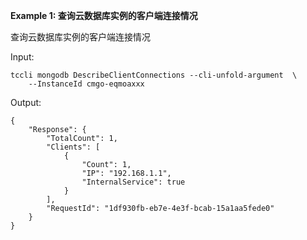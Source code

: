 **Example 1: 查询云数据库实例的客户端连接情况**

查询云数据库实例的客户端连接情况

Input: 

```
tccli mongodb DescribeClientConnections --cli-unfold-argument  \
    --InstanceId cmgo-eqmoaxxx
```

Output: 
```
{
    "Response": {
        "TotalCount": 1,
        "Clients": [
            {
                "Count": 1,
                "IP": "192.168.1.1",
                "InternalService": true
            }
        ],
        "RequestId": "1df930fb-eb7e-4e3f-bcab-15a1aa5fede0"
    }
}
```

